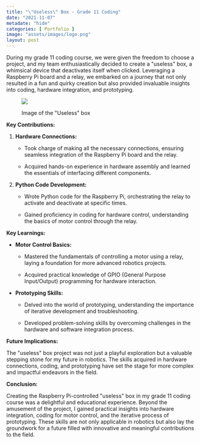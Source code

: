 ```yaml
---
title: "\"Useless\" Box - Grade 11 Coding"
date: "2021-11-07"
metadate: "hide"
categories: [ Portfolio ]
image: "assets/images/logo.png"
layout: post
---
```


During my grade 11 coding course, we were given the freedom to choose a project, and my team enthusiastically decided to create a "useless" box, a whimsical device that deactivates itself when clicked. Leveraging a Raspberry Pi board and a relay, we embarked on a journey that not only resulted in a fun and quirky creation but also provided invaluable insights into coding, hardware integration, and prototyping.

<figure>

![](https://marcmorcos.wordpress.com/wp-content/uploads/2021/11/box-1.gif?w=414)

<figcaption>

Image of the "Useless" box

</figcaption>

</figure>

**Key Contributions:**

1. **Hardware Connections:**
    - Took charge of making all the necessary connections, ensuring seamless integration of the Raspberry Pi board and the relay.
    
    - Acquired hands-on experience in hardware assembly and learned the essentials of interfacing different components.

3. **Python Code Development:**
    - Wrote Python code for the Raspberry Pi, orchestrating the relay to activate and deactivate at specific times.
    
    - Gained proficiency in coding for hardware control, understanding the basics of motor control through the relay.

**Key Learnings:**

- **Motor Control Basics:**
    - Mastered the fundamentals of controlling a motor using a relay, laying a foundation for more advanced robotics projects.
    
    - Acquired practical knowledge of GPIO (General Purpose Input/Output) programming for hardware interaction.

- **Prototyping Skills:**
    - Delved into the world of prototyping, understanding the importance of iterative development and troubleshooting.
    
    - Developed problem-solving skills by overcoming challenges in the hardware and software integration process.

**Future Implications:**

The "useless" box project was not just a playful exploration but a valuable stepping stone for my future in robotics. The skills acquired in hardware connections, coding, and prototyping have set the stage for more complex and impactful endeavors in the field.

**Conclusion:**

Creating the Raspberry Pi-controlled "useless" box in my grade 11 coding course was a delightful and educational experience. Beyond the amusement of the project, I gained practical insights into hardware integration, coding for motor control, and the iterative process of prototyping. These skills are not only applicable in robotics but also lay the groundwork for a future filled with innovative and meaningful contributions to the field.
